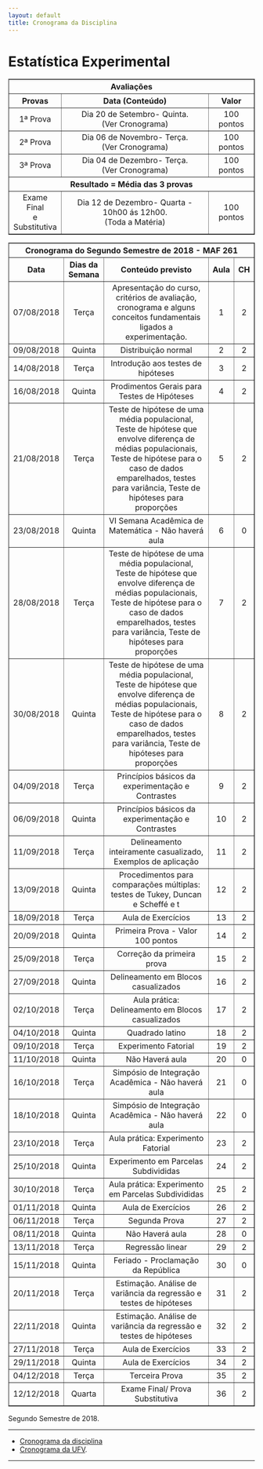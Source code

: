 ```yaml
---
layout: default
title: Cronograma da Disciplina
---
```


<h1 class="pageTitle">Estatística Experimental</h1>

<DIV align="center"><CENTER>
<TABLE border="1" cellpadding="5" cellspacing="0">

<tr>
    <th colspan="3" align="center">Avaliações</th>
</tr>

<tr>
    <th>Provas</th>
    <th align="center">Data (Conteúdo) </th>
    <th align="center">Valor </th>
</tr>

<tr>
<td valign="center" align="center"> 1ª Prova<BR></td>  
          <td valign="center" align="center">  Dia 20 de Setembro- Quinta.<BR> (Ver Cronograma)</td>
<td valign="center" align="center">100 pontos</td>
</tr>

<tr>
<td valign="center" align="center"> 2ª Prova<BR></td>  
          <td valign="center" align="center">  Dia 06 de Novembro- Terça.<BR> (Ver Cronograma)</td>
<td valign="center" align="center">100 pontos</td>
</tr>

<tr>
<td valign="center" align="center"> 3ª Prova<BR></td>  
          <td valign="center" align="center">  Dia 04 de Dezembro- Terça.<BR>(Ver Cronograma)</td>
<td valign="center" align="center">100 pontos</td>
</tr>

<tr>
    <th colspan="3" align="center">Resultado = Média das 3 provas</th>
</tr>

<tr>
<td valign="center" align="center"> Exame Final<BR> e <BR> Substitutiva</td>  
          <td valign="center" align="center">  Dia 12 de Dezembro- Quarta - 10h00 ás 12h00.<BR>(Toda a Matéria)</td>
<td valign="center" align="center">100 pontos</td>
</tr>
  
</TABLE>
</CENTER></DIV>

<DIV align="center"><CENTER>
<TABLE border="1" cellpadding="5" cellspacing="0">

<tr>
    <th colspan="5" align="center">Cronograma do Segundo Semestre de 2018 - MAF 261</th>
</tr>

<tr>		
<th valign="center" align="center">	Data	<BR></th>
<th valign="center" align="center">	Dias da Semana	<BR></th>
<th valign="center" align="center">	Conteúdo previsto	<BR></th>
<th valign="center" align="center">	Aula	<BR></th>
<th valign="center" align="center">	CH	<BR></th>
</tr>		
<tr>		
<td valign="center" align="center">	07/08/2018	<BR></td>
<td valign="center" align="center">	Terça	<BR></td>
<td valign="center" align="center">	Apresentação do curso, critérios de avaliação, cronograma e alguns conceitos fundamentais ligados a experimentação.	<BR></td>
<td valign="center" align="center">	1	<BR></td>
<td valign="center" align="center">	2	<BR></td>
</tr>		
<tr>		
<td valign="center" align="center">	09/08/2018	<BR></td>
<td valign="center" align="center">	Quinta	<BR></td>
<td valign="center" align="center">	Distribuição normal	<BR></td>
<td valign="center" align="center">	2	<BR></td>
<td valign="center" align="center">	2	<BR></td>
</tr>		
<tr>		
<td valign="center" align="center">	14/08/2018	<BR></td>
<td valign="center" align="center">	Terça	<BR></td>
<td valign="center" align="center">	Introdução aos testes de hipóteses	<BR></td>
<td valign="center" align="center">	3	<BR></td>
<td valign="center" align="center">	2	<BR></td>
</tr>		
<tr>		
<td valign="center" align="center">	16/08/2018	<BR></td>
<td valign="center" align="center">	Quinta	<BR></td>
<td valign="center" align="center">	Prodimentos Gerais para Testes de Hipóteses	<BR></td>
<td valign="center" align="center">	4	<BR></td>
<td valign="center" align="center">	2	<BR></td>
</tr>		
<tr>		
<td valign="center" align="center">	21/08/2018	<BR></td>
<td valign="center" align="center">	Terça	<BR></td>
<td valign="center" align="center">	Teste de hipótese de uma média populacional, Teste de hipótese que envolve diferença de médias populacionais, Teste de hipótese para o caso de dados emparelhados, testes para variância, Teste de hipóteses para proporções 	<BR></td>
<td valign="center" align="center">	5	<BR></td>
<td valign="center" align="center">	2	<BR></td>
</tr>		
<tr>		
<td valign="center" align="center">	23/08/2018	<BR></td>
<td valign="center" align="center">	Quinta	<BR></td>
<td valign="center" align="center">	VI Semana Acadêmica de Matemática - Não haverá aula	<BR></td>
<td valign="center" align="center">	6	<BR></td>
<td valign="center" align="center">	0	<BR></td>
</tr>		
<tr>		
<td valign="center" align="center">	28/08/2018	<BR></td>
<td valign="center" align="center">	Terça	<BR></td>
<td valign="center" align="center">	Teste de hipótese de uma média populacional, Teste de hipótese que envolve diferença de médias populacionais, Teste de hipótese para o caso de dados emparelhados, testes para variância, Teste de hipóteses para proporções 	<BR></td>
<td valign="center" align="center">	7	<BR></td>
<td valign="center" align="center">	2	<BR></td>
</tr>		
<tr>		
<td valign="center" align="center">	30/08/2018	<BR></td>
<td valign="center" align="center">	Quinta	<BR></td>
<td valign="center" align="center">	Teste de hipótese de uma média populacional, Teste de hipótese que envolve diferença de médias populacionais, Teste de hipótese para o caso de dados emparelhados, testes para variância, Teste de hipóteses para proporções 	<BR></td>
<td valign="center" align="center">	8	<BR></td>
<td valign="center" align="center">	2	<BR></td>
</tr>		
<tr>		
<td valign="center" align="center">	04/09/2018	<BR></td>
<td valign="center" align="center">	Terça	<BR></td>
<td valign="center" align="center">	Princípios básicos da experimentação e Contrastes	<BR></td>
<td valign="center" align="center">	9	<BR></td>
<td valign="center" align="center">	2	<BR></td>
</tr>		
<tr>		
<td valign="center" align="center">	06/09/2018	<BR></td>
<td valign="center" align="center">	Quinta	<BR></td>
<td valign="center" align="center">	Princípios básicos da experimentação e Contrastes	<BR></td>
<td valign="center" align="center">	10	<BR></td>
<td valign="center" align="center">	2	<BR></td>
</tr>		
<tr>		
<td valign="center" align="center">	11/09/2018	<BR></td>
<td valign="center" align="center">	Terça	<BR></td>
<td valign="center" align="center">	Delineamento inteiramente casualizado, Exemplos de aplicação	<BR></td>
<td valign="center" align="center">	11	<BR></td>
<td valign="center" align="center">	2	<BR></td>
</tr>		
<tr>		
<td valign="center" align="center">	13/09/2018	<BR></td>
<td valign="center" align="center">	Quinta	<BR></td>
<td valign="center" align="center">	Procedimentos para comparações múltiplas: testes de Tukey, Duncan e Scheffé e t	<BR></td>
<td valign="center" align="center">	12	<BR></td>
<td valign="center" align="center">	2	<BR></td>
</tr>		
<tr>		
<td valign="center" align="center">	18/09/2018	<BR></td>
<td valign="center" align="center">	Terça	<BR></td>
<td valign="center" align="center">	Aula de Exercícios	<BR></td>
<td valign="center" align="center">	13	<BR></td>
<td valign="center" align="center">	2	<BR></td>
</tr>		
<tr>		
<td valign="center" align="center">	20/09/2018	<BR></td>
<td valign="center" align="center">	Quinta	<BR></td>
<td valign="center" align="center">	Primeira Prova - Valor 100 pontos	<BR></td>
<td valign="center" align="center">	14	<BR></td>
<td valign="center" align="center">	2	<BR></td>
</tr>		
<tr>		
<td valign="center" align="center">	25/09/2018	<BR></td>
<td valign="center" align="center">	Terça	<BR></td>
<td valign="center" align="center">	Correção da primeira prova	<BR></td>
<td valign="center" align="center">	15	<BR></td>
<td valign="center" align="center">	2	<BR></td>
</tr>		
<tr>		
<td valign="center" align="center">	27/09/2018	<BR></td>
<td valign="center" align="center">	Quinta	<BR></td>
<td valign="center" align="center">	Delineamento em Blocos casualizados	<BR></td>
<td valign="center" align="center">	16	<BR></td>
<td valign="center" align="center">	2	<BR></td>
</tr>		
<tr>		
<td valign="center" align="center">	02/10/2018	<BR></td>
<td valign="center" align="center">	Terça	<BR></td>
<td valign="center" align="center">	Aula prática: Delineamento em Blocos casualizados	<BR></td>
<td valign="center" align="center">	17	<BR></td>
<td valign="center" align="center">	2	<BR></td>
</tr>		
<tr>		
<td valign="center" align="center">	04/10/2018	<BR></td>
<td valign="center" align="center">	Quinta	<BR></td>
<td valign="center" align="center">	Quadrado latino	<BR></td>
<td valign="center" align="center">	18	<BR></td>
<td valign="center" align="center">	2	<BR></td>
</tr>		
<tr>		
<td valign="center" align="center">	09/10/2018	<BR></td>
<td valign="center" align="center">	Terça	<BR></td>
<td valign="center" align="center">	Experimento Fatorial	<BR></td>
<td valign="center" align="center">	19	<BR></td>
<td valign="center" align="center">	2	<BR></td>
</tr>		
<tr>		
<td valign="center" align="center">	11/10/2018	<BR></td>
<td valign="center" align="center">	Quinta	<BR></td>
<td valign="center" align="center">	Não Haverá aula	<BR></td>
<td valign="center" align="center">	20	<BR></td>
<td valign="center" align="center">	0	<BR></td>
</tr>		
<tr>		
<td valign="center" align="center">	16/10/2018	<BR></td>
<td valign="center" align="center">	Terça	<BR></td>
<td valign="center" align="center">	Simpósio de Integração Acadêmica - Não haverá aula	<BR></td>
<td valign="center" align="center">	21	<BR></td>
<td valign="center" align="center">	0	<BR></td>
</tr>		
<tr>		
<td valign="center" align="center">	18/10/2018	<BR></td>
<td valign="center" align="center">	Quinta	<BR></td>
<td valign="center" align="center">	Simpósio de Integração Acadêmica - Não haverá aula	<BR></td>
<td valign="center" align="center">	22	<BR></td>
<td valign="center" align="center">	0	<BR></td>
</tr>		
<tr>		
<td valign="center" align="center">	23/10/2018	<BR></td>
<td valign="center" align="center">	Terça	<BR></td>
<td valign="center" align="center">	Aula prática: Experimento Fatorial	<BR></td>
<td valign="center" align="center">	23	<BR></td>
<td valign="center" align="center">	2	<BR></td>
</tr>		
<tr>		
<td valign="center" align="center">	25/10/2018	<BR></td>
<td valign="center" align="center">	Quinta	<BR></td>
<td valign="center" align="center">	Experimento em Parcelas Subdivididas	<BR></td>
<td valign="center" align="center">	24	<BR></td>
<td valign="center" align="center">	2	<BR></td>
</tr>		
<tr>		
<td valign="center" align="center">	30/10/2018	<BR></td>
<td valign="center" align="center">	Terça	<BR></td>
<td valign="center" align="center">	Aula prática: Experimento em Parcelas Subdivididas	<BR></td>
<td valign="center" align="center">	25	<BR></td>
<td valign="center" align="center">	2	<BR></td>
</tr>		
<tr>		
<td valign="center" align="center">	01/11/2018	<BR></td>
<td valign="center" align="center">	Quinta	<BR></td>
<td valign="center" align="center">	Aula de Exercícios	<BR></td>
<td valign="center" align="center">	26	<BR></td>
<td valign="center" align="center">	2	<BR></td>
</tr>		
<tr>		
<td valign="center" align="center">	06/11/2018	<BR></td>
<td valign="center" align="center">	Terça	<BR></td>
<td valign="center" align="center">	Segunda Prova	<BR></td>
<td valign="center" align="center">	27	<BR></td>
<td valign="center" align="center">	2	<BR></td>
</tr>		
<tr>		
<td valign="center" align="center">	08/11/2018	<BR></td>
<td valign="center" align="center">	Quinta	<BR></td>
<td valign="center" align="center">	Não Haverá aula	<BR></td>
<td valign="center" align="center">	28	<BR></td>
<td valign="center" align="center">	0	<BR></td>
</tr>		
<tr>		
<td valign="center" align="center">	13/11/2018	<BR></td>
<td valign="center" align="center">	Terça	<BR></td>
<td valign="center" align="center">	Regressão linear	<BR></td>
<td valign="center" align="center">	29	<BR></td>
<td valign="center" align="center">	2	<BR></td>
</tr>		
<tr>		
<td valign="center" align="center">	15/11/2018	<BR></td>
<td valign="center" align="center">	Quinta	<BR></td>
<td valign="center" align="center">	Feriado - Proclamação da República	<BR></td>
<td valign="center" align="center">	30	<BR></td>
<td valign="center" align="center">	0	<BR></td>
</tr>		
<tr>		
<td valign="center" align="center">	20/11/2018	<BR></td>
<td valign="center" align="center">	Terça	<BR></td>
<td valign="center" align="center">	Estimação. Análise de variância da regressão e testes de hipóteses	<BR></td>
<td valign="center" align="center">	31	<BR></td>
<td valign="center" align="center">	2	<BR></td>
</tr>		
<tr>		
<td valign="center" align="center">	22/11/2018	<BR></td>
<td valign="center" align="center">	Quinta	<BR></td>
<td valign="center" align="center">	Estimação. Análise de variância da regressão e testes de hipóteses	<BR></td>
<td valign="center" align="center">	32	<BR></td>
<td valign="center" align="center">	2	<BR></td>
</tr>		
<tr>		
<td valign="center" align="center">	27/11/2018	<BR></td>
<td valign="center" align="center">	Terça	<BR></td>
<td valign="center" align="center">	Aula de Exercícios	<BR></td>
<td valign="center" align="center">	33	<BR></td>
<td valign="center" align="center">	2	<BR></td>
</tr>		
<tr>		
<td valign="center" align="center">	29/11/2018	<BR></td>
<td valign="center" align="center">	Quinta	<BR></td>
<td valign="center" align="center">	Aula de Exercícios	<BR></td>
<td valign="center" align="center">	34	<BR></td>
<td valign="center" align="center">	2	<BR></td>
</tr>		
<tr>		
<td valign="center" align="center">	04/12/2018	<BR></td>
<td valign="center" align="center">	Terça	<BR></td>
<td valign="center" align="center">	Terceira Prova	<BR></td>
<td valign="center" align="center">	35	<BR></td>
<td valign="center" align="center">	2	<BR></td>
</tr>		
<tr>		
<td valign="center" align="center">	12/12/2018	<BR></td>
<td valign="center" align="center">	Quarta	<BR></td>
<td valign="center" align="center">	Exame Final/ Prova Substitutiva	<BR></td>
<td valign="center" align="center">	36	<BR></td>
<td valign="center" align="center">	2	<BR></td>
</tr>		
	

</TABLE>
</CENTER></DIV>

<p class="intro">Segundo Semestre de 2018.</p>

---

* [Cronograma da disciplina][MAF261] 
* [Cronograma da UFV][UFV-gh].

---

[UFV-gh]:https://rawgit.com/maf105/maf105.github.io/master/Cronogramas/Calendario-S2-2018.pdf
[MAF261]:https://rawgit.com/maf261/maf261.github.io/master/Cronogramas/Cronograma_via_excel.pdf
